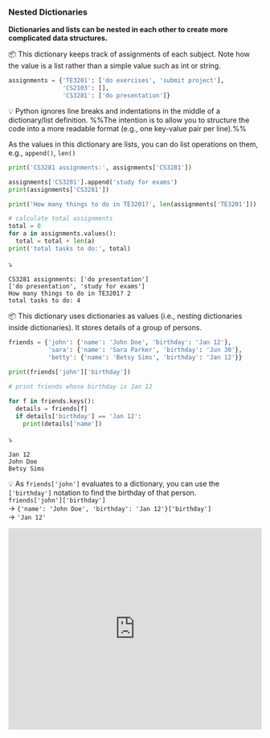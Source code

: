### Nested Dictionaries

**Dictionaries and lists can be nested in each other to create more complicated data structures.**

<tip-box> 

:package: This dictionary keeps track of assignments of each subject. Note how the value is a list rather than a simple value such as int or string.

```python
assignments = {'TE3201': ['do exercises', 'submit project'],
               'CS2103': [],
               'CS3281': ['do presentation']}
```
:bulb: Python ignores line breaks and indentations in the middle of a dictionary/list definition. %%The intention is to allow you to structure the code into a more readable format (e.g., one key-value pair per line).%%

As the values in this dictionary are lists, you can do list operations on them, e.g., `append()`, `len()`

```python
print('CS3281 assignments:', assignments['CS3281'])

assignments['CS3281'].append('study for exams')
print(assignments['CS3281'])

print('How many things to do in TE3201?', len(assignments['TE3201']))

# calculate total assignments
total = 0
for a in assignments.values():
  total = total + len(a)
print('total tasks to do:', total)
```
:arrow_heading_down:
```
CS3281 assignments: ['do presentation']
['do presentation', 'study for exams']
How many things to do in TE3201? 2
total tasks to do: 4
```

</tip-box>

<panel type="danger" header=":muscle: Exercise: Detailed Scores" expanded no-close>
  <include src="e-detailedScores.md" />
</panel><p/>

<tip-box> 

:package: This dictionary uses dictionaries as values (i.e., nesting dictionaries inside dictionaries). It stores details of a group of persons.

```python
friends = {'john': {'name': 'John Doe', 'birthday': 'Jan 12'},
           'sara': {'name': 'Sara Parker', 'birthday': 'Jun 30'},
           'betty': {'name': 'Betsy Sims', 'birthday': 'Jan 12'}}
           
print(friends['john']['birthday'])

# print friends whose birthday is Jan 12

for f in friends.keys():
  details = friends[f]
  if details['birthday'] == 'Jan 12':
    print(details['name'])
```
:arrow_heading_down:
```
Jan 12
John Doe
Betsy Sims
```

:bulb: As `friends['john']` evaluates to a dictionary, you can use the `['birthday']` notation to find the birthday of that person.<br>
`friends['john']['birthday']`<br>
→ `{'name': 'John Doe', 'birthday': 'Jan 12'}['birthday']`<br>
→ `'Jan 12'`

</tip-box>

<panel type="seamless" header="%%:computer: Try your own%%">

<iframe height="400px" width="100%" src="https://repl.it/@pythonbasics/dictionaries-nested?lite=true" scrolling="no" frameborder="no" allowtransparency="true" allowfullscreen="true" sandbox="allow-forms allow-pointer-lock allow-popups allow-same-origin allow-scripts allow-modals"></iframe>

</panel>

<panel type="danger" header=":muscle: Exercise: Player Stats" expanded no-close>
  <include src="e-playerStats.md" />
</panel><p/>